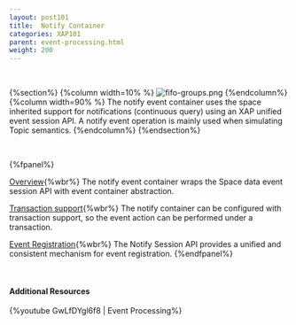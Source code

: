 ```yaml
---
layout: post101
title:  Notify Container
categories: XAP101
parent: event-processing.html
weight: 200
---
```


<br>

{%section%}
{%column width=10% %}
![fifo-groups.png](/attachment_files/subject/pubsub.png)
{%endcolumn%}
{%column width=90% %}
The notify event container uses the space inherited support for notifications (continuous query) using an XAP unified event session API.
A notify event operation is mainly used when simulating Topic semantics.
{%endcolumn%}
{%endsection%}

<br>

{%fpanel%}

[Overview](./notify-container.html){%wbr%}
The notify event container wraps the Space data event session API with event container abstraction.

[Transaction support](./polling-container-transactions.html){%wbr%}
The notify container can be configured with transaction support, so the event action can be performed under a transaction.


[Event Registration](./session-based-messaging-api.html){%wbr%}
The Notify Session API provides a unified and consistent mechanism for event registration.
{%endfpanel%}

<br>

#### Additional Resources

{%youtube GwLfDYgl6f8 | Event Processing%}
